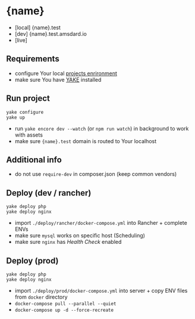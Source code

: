 {name}
========================
* [local] {name}.test
* [dev] {name}.test.amsdard.io
* [live] 

Requirements
---
 * configure Your local [projects enrironment](https://bitbucket.org/as-docker/projects-environment)
 * make sure You have [YAKE](https://yake.amsdard.io/) installed


Run project
---
```
yake configure
yake up
```
* run `yake encore dev --watch` (or `npm run watch`) in background to work with assets
* make sure `{name}.test` domain is routed to Your localhost


Additional info
---
* do not use `require-dev` in composer.json (keep common vendors)


Deploy (dev / rancher)
---
```
yake deploy php
yake deploy nginx
```
* import `./deploy/rancher/docker-compose.yml` into Rancher + complete ENVs
* make sure `mysql` works on specific host (Scheduling)
* make sure `nginx` has *Health Check* enabled


Deploy (prod)
---
```
yake deploy php
yake deploy nginx
```
* import `./deploy/prod/docker-compose.yml` into server + copy ENV files from `docker` directory
* `docker-compose pull --parallel --quiet`
* `docker-compose up -d --force-recreate`

